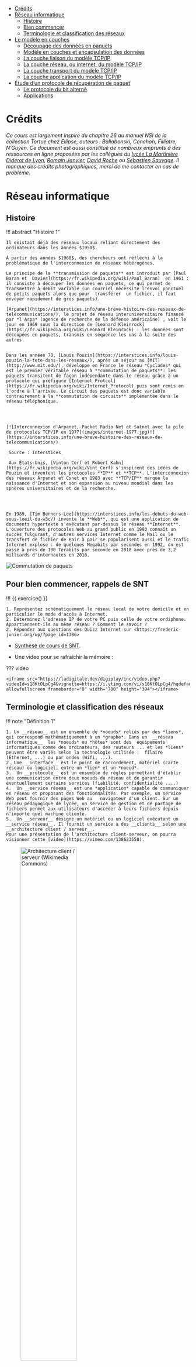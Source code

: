 -   [Crédits](#credits)
-   [Réseau informatique](#reseau-informatique)
    -   [Histoire](#histoire)
    -   [Bien commencer](#pour-bien-commencer-rappels-de-snt)
    -   [Terminologie et classification des
        réseaux](#terminologie-et-classification-des-reseaux)
-   [Le modèle en couches](#le-modele-en-couches)
    -   [Découpage des données en
        paquets](#decoupage-des-donnees-en-paquets)
    -   [Modèle en couches et encapsulation des
        données](#modele-en-couches-et-encapsulation-des-donnees)
    -   [La couche liaison du modèle
        TCP/IP](#la-couche-liaison-du-modele-tcpip)
    -   [La couche réseau, ou internet, du modèle
        TCP/IP](#la-couche-reseau-ou-internet-du-modele-tcpip)
    -   [La couche transport du modèle
        TCP/IP](#la-couche-transport-du-modele-tcpip)
    -   [La couche application du modèle
        TCP/IP](#la-couche-application-du-modele-tcpip)
-   [Étude d’un protocole de récupération de
    paquet](#etude-dun-protocole-de-recuperation-de-paquet)
    -   [Le protocole du bit alterné](#le-protocole-du-bit-alterne)
    -   [Applications](#applications)

<!-- Définition des hyperliens  -->

# Crédits

*Ce cours est largement inspiré du chapitre 26 au manuel NSI de la
collection Tortue chez Ellipse, auteurs : Ballabonski, Conchon,
Filliatre, N’Guyen. Ce document est aussi constitué de nombreux emprunts
à des ressources en ligne proposées par les collègues du [lycée La
Martinière Diderot de
Lyon](http://portail.lyc-la-martiniere-diderot.ac-lyon.fr/srv1/co/Div_6_Archi_OS_3.html),
[Romain
Janvier](http://archives.janviercommelemois.fr/nsi/fichiers_pdf/feuille-internet.pdf),
[David Roche](https://pixees.fr/informatiquelycee/n_site/nsi_prem.html)
ou [Sébastien Sauvage](https://sebsauvage.net/). Il manque des crédits
photographiques, merci de me contacter en cas de problème.*

<!-- Définition des hyperliens  -->

# Réseau informatique

## Histoire

!!! abstract "Histoire 1"

    Il existait déjà des réseaux locaux reliant directement des ordinateurs dans les années $1950$. 

    À partir des années $1960$, des chercheurs ont réfléchi à la problématique de l'interconnexion de réseaux hétérogènes. 

    Le principe de la **transmission de paquets** est introduit par [Paul Baran et  Davies](https://fr.wikipedia.org/wiki/Paul_Baran)  en 1961 : il consiste à découper les données en paquets, ce qui permet de transmettre à débit variable (un courriel nécessite l'envoi ponctuel de petits paquets alors que pour  transférer  un fichier, il faut envoyer rapidement de gros paquets). 

    [Arpanet](https://interstices.info/une-breve-histoire-des-reseaux-de-telecommunications/), le projet de réseau interuniversitaire financé par *l'Arpa* (agence de recherche de la défense américaine) , voit le jour en 1969 sous la direction de [Leonard Kleinrock](https://fr.wikipedia.org/wiki/Leonard_Kleinrock) : les données sont découpées en paquets, transmis en séquence les uns à la suite des autres. 


    Dans les années 70, [Louis Pouzin](https://interstices.info/louis-pouzin-la-tete-dans-les-reseaux/), après un séjour au [MIT](http://www.mit.edu/), développe en France le réseau *Cyclades* qui est le premier véritable réseau à **commutation de paquets**: les  paquets transitent de façon indépendante dans le réseau grâce à un protocole qui préfigure [Internet Protcol](https://fr.wikipedia.org/wiki/Internet_Protocol) puis sont remis en l'ordre à l'arrivée. Le circuit des paquets est donc variable contrairement à la **commutation de circuits** implémentée dans le réseau téléphonique.




    [![Interconnexion d'Arpanet, Packet Radio Net et Satnet avec la pile de protocoles TCP/IP en 1977](images/internet-1977.jpg)!](https://interstices.info/une-breve-histoire-des-reseaux-de-telecommunications/)

    _Source : Interstices_

     Aux États-Unis, [Vinton Cerf et Robert Kahn](https://fr.wikipedia.org/wiki/Vint_Cerf) s'inspirent des idées de Pouzin et inventent les protocoles **IP** et **TCP**. L'interconnexion des réseaux Arpanet et Csnet en 1983 avec **TCP/IP** marque la naissance d'Internet et son expansion au niveau mondial dans les sphères universitaires et de la recherche.




    En 1989, [Tim Berners-Lee](https://interstices.info/les-debuts-du-web-sous-loeil-du-w3c/) invente le **Web**, qui est une application de documents hypertexte s'exécutant par-dessus le réseau **Internet**. L'ouverture des protocoles Web au grand public en 1993 connaît un succès fulgurant, d'autres services Internet comme le Mail ou le transfert de fichier de Pair à pair se popularisent aussi et le trafic  Internet explose : de quelques Megabits par secondes en 1992, on est passé à près de 100 Terabits par seconde en 2018 avec près de 3,2 milliards d'internautes en 2016.

![Commutation de paquets](images/commutationpaquets.png)

## Pour bien commencer, rappels de SNT

!!! {{ exercice() }}

    1. Représentez schématiquement le réseau local de votre domicile et en particulier le mode d'accès à Internet.
    2. Déterminez l'adresse IP de votre PC puis celle de votre ordiphone. Appartiennent-ils au même réseau ? Comment le savoir ?
    2. Répondez aux questions des Quizz Internet sur <https://frederic-junier.org/wp/?page_id=1386>

* [Synthèse de cours de SNT](https://frederic-junier.org/SNT/Theme2_Internet/ressources/SNT-Internet-Cours2019V1.pdf).

* Une video pour se rafraîchir la mémoire :

??? video

    <iframe src="https://ladigitale.dev/digiplay/inc/video.php?videoId=s18KtOLpCg4&vignette=https://i.ytimg.com/vi/s18KtOLpCg4/hqdefault.jpg&debut=0&fin=394" allowfullscreen frameborder="0" width="700" height="394"></iframe>

## Terminologie et classification des réseaux

!!! note "Définition 1"

    1. Un __réseau__ est un ensemble de *noeuds* reliés par des *liens*, qui correspond mathématiquement à un *graphe*. Dans un  __réseau informatique__  les *noeuds* ou *hôtes* sont des  équipements informatiques comme des ordinateurs, des routeurs ... et les *liens* peuvent être variés selon la technologie utilisée :  filaire (Ethernet, ...) ou par ondes (Wifi, ...).
    2. Une __interface__ est le point de raccordement, matériel (carte réseau) ou logiciel, entre un *lien* et un *noeud*.
    3.  Un __protocole__ est un ensemble de règles permettant d'établir une communication entre deux noeuds du réseau et de garantir éventuellement certains services (fiabilité, confidentialité ....) 
    4.  Un __service réseau__ est une *application* capable de communiquer en réseau et proposant des fonctionnalités. Par exemple, un service Web peut fournir des pages Web au   navigateur d'un client. Sur un réseau pédagogique de lycée, un service de gestion et de partage de fichiers permet aux utilisateurs d'accéder à leurs fichiers depuis n'importe quel machine cliente.
    5.  Un __serveur__ désigne un matériel ou un logiciel exécutant un __service réseau__. Il fournit un service à des __clients__ selon une __architecture client / serveur__. 
    Pour une présentation de l'architecture client-serveur, on pourra visionner cette [video](https://vimeo.com/138623558).

<figure>
<img src="../images/500px-Modèle-client-serveur.svg.png" style="width:60.0%" alt="Architecture client / serveur (Wikimedia Commons)" /><figcaption aria-hidden="true">Architecture client / serveur (Wikimedia Commons)</figcaption>
</figure>

!!! note "Point de cours 1"

    * Les réseaux informatiques peuvent être de différentes tailles : 
        * Les *réseaux locaux* ou **Local Area Network (LAN)**  limités à une zone géographique restreinte (maison, entreprise, lycée ...)
        * Les *réseaux étendus* ou **Wide Area Network (WAN)**  couvrant de vastes zones géographiques (pays, continent ). Ce sont, par exemple, les réseaux des fournisseurs d'accès internet (Free, Orange, SFR...), de grandes sociétés...
        * **Internet est une interconnexion  mondiale de réseaux**
    * Les réseaux informatiques utilisent des liens de technologies diverses  :
        * Des **liaisons filaires** :
            * *câbles à paires torsadées*  utilisées avec le protocole de liaison Ethernet dans les **LAN** : sensibles aux interférences électromagnétiques même s'ils sont blindés, leur  portée maximale est  de 200 mètres avec un débit maximal de 1 Gb/s ;
            * *fibres optiques* utilisées pour les interconnexions de réseau (dont les câbles sous-marin pour les liaisons intercontinentales) avec un débit de plusieurs Gb/s et des contraintes de portée réduites (sauf pour l'hypertrading des places financières !)
        * Des **liaisons par ondes** : Wifi, Bluetooth, Satellite, 4G ...
    * L'interconnexion dans l'Internet de tous ces réseaux hétérogènes sur le plan matériel, a été rendu possible par le développement de **protocoles logiciels**.
    Pour une présentation globale d'Internet, on pourra visionner cette [video](https://youtu.be/dCknqcjcItU).

<figure>
<img src="../images/cable-sousmarin.png" style="width:70.0%" alt="Cartes des câbles sous-marins : https://www.submarinecablemap.com/" /><figcaption aria-hidden="true">Cartes des câbles sous-marins : <a href="https://www.submarinecablemap.com/" class="uri">https://www.submarinecablemap.com/</a></figcaption>
</figure>

!!! {{ exercice() }}

    _QCM type E3C_

    1. Un protocole est un ensemble de ...


        * **Réponse A :**  matériels connectés entre eux
        * **Réponse B  :**  serveurs et de clients connectés entre eux
        * **Réponse C  :**  règles qui régissent les échanges entre équipements informatiques
        * **Réponse D  :** règles qui régissent les échanges entre un système d'exploitation et les applications

        ??? help "Réponse"

            __Réponse C__




    2. Comment s'appelle l'ensemble des règles qui régissent les échanges sur
    Internet ?

        * **Réponse A :**  les couches
        * **Réponse B  :**  le wifi
        * **Réponse C  :**  les protocoles
        * **Réponse D  :** les commutateurs


        ??? help "Réponse"

            __Réponse C__

    3. L'architecture client-serveur :

        * **Réponse A :**  est un mode de communication entre programmes
        * **Réponse B  :**  est une architecture matérielle de coopération entre machines
        * **Réponse C  :**  est un mode de communication entre routeurs
        * **Réponse D  :** est un mode de communication entre commutateurs


        ??? help "Réponse"

            __Réponse A__

# Le modèle en couches

## Découpage des données en paquets

!!! note "Point de cours 2"

    Dans un réseau informatique, si on veut transmettre une image de plusieurs Méga octets, on n'envoie pas les données en un seul bloc mais on les découpe en paquets plus petits  qui sont transmis séparément. Ainsi, il n'est pas nécessaire de tout retransmettre en cas d'erreur. De plus cela réduit les risques d'encombrement ou de blocage des liens.

    Ce principe de **découpage des données en paquets** s'appelle le **multiplexage**.

<img src="../images/multiplex2.gif" style="width:60.0%" alt="Réseau sans multiplexage : canal bloqué" />  

*Réseau sans multiplexage : canal bloqué (source : https://www.isnbreizh.fr)*

<img src="../images/multiplex4.gif" style="width:60.0%" alt="Réseau avec multiplexage" />  

*Réseau avec multiplexage (source : https://www.isnbreizh.fr)*

## Modèle en couches et encapsulation des données

!!! note "Point de cours 3"

    L'interconnexion de réseaux hétérogènes et éloignés géographiquement nécessite de gérer des problématiques à plusieurs niveaux :

    1. la liaison physique entre deux *noeuds* / *hôtes*  du réseau ; 
    2. l'interconnexion entre deux réseaux locaux ;
    3. la transmission fiable des données ;
    4. la communication entre une application s'exécutant sur un client et un service réseau sur un serveur.



    Les recherches et les expériences menées dans les années 60/70 sur les réseaux informatiques ont conduit au développement de solutions basées sur une **architecture en pile de protocoles logiciels**. Les  problèmes ont été séparés en **couches**. Le [modèle OSI](https://fr.wikipedia.org/wiki/Mod%C3%A8le_OSI)   comporte sept couches, c'est un modèle théorique et normalisé qui permet d'encadrer  la création de nouveaux protocoles. En pratique, Internet s'appuie sur le [modèle TCP/IP](https://fr.wikipedia.org/wiki/Suite_des_protocoles_Internet) en quatre couches correspondant aux quatre niveaux de problèmes précités. De la couche la plus basse à la plus haute on distingue :

    1. la *couche liaison*
    2. la *couche réseau*
    3. la *couche transport*
    4. la *couche application*



    Lorsqu'un hôte A du réseau communique avec un hôte B, chaque couche de protocole sur l'émetteur communique avec la couche de même niveau chez le destinataire. 

    Chaque couche ajoute des *metadonnées* aux données du message, qui sont encapsulées les unes dans les autres. C'est le principe d'**encapsulation des données**.


    Lors de l'émission le message par l'hôte A, les couches s'exécutent de haut en bas  pour l'encapsulation :

    * un protocole de la  *couche application* encapsule le message avec un entête contenant ses *metadonnées*  et transmet   *application(message)*  à la couche inférieure
    * puis une protocole de la  *couche transport* ajoute son entête : *transport(application(message))* 
    * puis un protocole de la *couche réseau*  fait de même : *réseau(transport(application(message)))* 
    * et enfin un protocole de la *couche liaison* transmet le message sur le support avec un dernier entête : *liaison(réseau(transport(application(message))))* 

    À réception du message par l'hôte B, les couches d'exécutent en ordre inverse pour désencapsuler le message :

    * un protocole de la  *couche liaison* extrait et analyse l'entête *liaison* ajouté par son homologue et transmet *réseau(transport(application(message)))*  à la couche supérieure
    * un protocole de la  *couche réseau* extrait et analyse l'entête *réseau* ajouté par son homologue et transmet *transport(application(message))*  à la couche supérieure
    * de même un protocole de la couche *transport* extrait un entête et transmet *application(message)* à la couche supérieure *application*
    * un protocole de la couche *application* extrait le dernier entête et transmet le *message* à l'application destinataire.

    Dans ces deux phases, on voit qu'un protocole doit pouvoir communiquer avec un protocole de couche immédiatement inférieure ou supérieure par le biais d'une **interface**.  

    **L'encapsulation des données** permet d'isoler les fonctionnalités et de développer indépendamment les protocoles de différentes couches. 

![Encapsulation des données](images/osi_couches.gif)

![Modèles en couches : OSI et TCP/IP](images/pileTCPIP2.png)

!!! {{ exercice() }}

    _QCM type E3C_

    Quel est le principe de l'encapsulation des données dans un réseau informatique ?

    * **Réponse A :**  Cacher les données afin que l'on ne puisse pas les lire
    * **Réponse B  :**  Mettre les données les unes à la suite des autres
    * **Réponse C  :**  Inclure les données d'un protocole dans un autre protocole
    * **Réponse D  :** Chiffrer les données afin que l'on ne puisse pas les lire

    ??? help "Réponse"

        __Réponse C__

## La couche liaison du modèle TCP/IP

![Un réseau local Ethernet avec 3 hôtes et un switch](images/lan2.png)

!!! info "Activité 1"

    ??? warning "Téléchargement de l'archive"

        [Archive avec les fichiers Filius](ressources/materiel-filius.zip)

    1. Ouvrir avec le logiciel [Filius](https://www.lernsoftware-filius.de/Herunterladen) le fichier `lan2.fls`. Quels sont les équipements présents dans ce  réseau ?
    Sélectionner le mode *construction* ![mode construction](images/filius-construction.png){width="10%"}\ Faire un clic droit sur chacune des machines du réseau, sélectionner *Configurer* et noter leur adresse MAC. Il s'agit d'un identifiant pour chaque matériel constitué de 6 paquets de 8 bits codés en base 16, séparés par le symbole `:`.


    2. Compléter les fonctions Python ci-dessous pour satisfaire spécifications et tests unitaires. 
    
        ~~~python
        #variable globale
        chiffres_hexa = {str(k) : k for k in range(10) }
        k = 10
        for c in 'ABCDEF':
            #chiffres_hexa[c] = "à compléter"
            k = k + 1
        #postcondition
        assert chiffres_hexa == {'0': 0, '1': 1, '2': 2, '3': 3, '4': 4, '5': 5, '6': 6, 
        '7': 7, '8': 8, '9': 9, 'A': 10, 'B': 11, 'C': 12, 'D': 13, 'E': 14, 'F': 15}

        def hexa_vers_decimal(chaine_hexa):
            """
            Paramètre : chaine_hexa de type str
            Valeur renvoyée : decimal de type int, conversion en base dix de la représentation
            heaxdécimale d'un nombre
            """
            decimal = 0
            "à compléter"
            return decimal

        #test unitaire
        assert [hexa_vers_decimal(c) for c in ['FF', '00', '0A', 'A9']] == [255,0,10,169]

        def mac_adresse_vers_decimal(mac_adresse):
            """
            Paramètre : mac_adresse de type str, sous la forme '8D:A9:D5:67:E6:F3'
            Valeur renvoyée : tableau de six nombres de type int, conversion en base dix de chaque champ de l'adresse MAC
            """
            champs = mac_adresse.split(':')
            return "à compléter"

        #test unitaire
        assert mac_adresse_vers_decimal('8D:A9:D5:67:E6:F3') == [141, 169, 213, 103, 230, 243]
        assert mac_adresse_vers_decimal('FF:FF:FF:FF:FF:FF') == [255, 255, 255, 255, 255, 255]
        ~~~

        ??? help "Réponse"

            ~~~python
            #variable globale
            chiffres_hexa = {str(k) : k for k in range(10) }
            k = 10
            for c in 'ABCDEF':
                chiffres_hexa[c] = k
                k = k + 1
            #postcondition
            assert chiffres_hexa == {'0': 0, '1': 1, '2': 2, '3': 3, '4': 4, '5': 5, '6': 6, 
            '7': 7, '8': 8, '9': 9, 'A': 10, 'B': 11, 'C': 12, 'D': 13, 'E': 14, 'F': 15}

            def hexa_vers_decimal(chaine_hexa):
                """
                Paramètre : chaine_hexa de type str
                Valeur renvoyée : decimal de type int, conversion en base dix de la représentation
                heaxdécimale d'un nombre
                """
                decimal = 0
                for c in chaine_hexa:
                    decimal = decimal * 16 +  chiffres_hexa[c]
                return decimal

            #test unitaire
            assert [hexa_vers_decimal(c) for c in ['FF', '00', '0A', 'A9']] == [255,0,10,169]

            def mac_adresse_vers_decimal(mac_adresse):
                """
                Paramètre : mac_adresse de type str, sous la forme '8D:A9:D5:67:E6:F3'
                Valeur renvoyée : tableau de six nombres de type int, conversion en base dix de chaque champ de l'adresse MAC
                """
                champs = mac_adresse.split(':')
                return [hexa_vers_decimal(chaine_hexa) for chaine_hexa in champs]

            #test unitaire
            assert mac_adresse_vers_decimal('8D:A9:D5:67:E6:F3') == [141, 169, 213, 103, 230, 243]
            assert mac_adresse_vers_decimal('FF:FF:FF:FF:FF:FF') == [255, 255, 255, 255, 255, 255]
            ~~~

    3. Sélectionner le mode *simulation* ![mode simulation](images/filius-simulation.png){width="10%"}\  Faire un clic droit sur la machine d'adresse IP `192.168.1.1` pour afficher le bureau, ouvrir une fenêtre de ligne de commandes et saisir la commande `ping 192.168.1.2` qui envoie successivement quatre paquets de données pour tester la liaison avec la machine d'adresse IP `192.168.1.1`. Sélectionner l'affichage des échanges de données avec un clic droit sur la machine `192.168.1.1`. 
       
    4. Déplier le détail du premier paquet de données dans l'historique des échanges. Filius appelle *Réseau* la couche *liaison* du [modèle TCP/IP](https://fr.wikipedia.org/wiki/Suite_des_protocoles_Internet)  et *internet* la couche *réseau*. Quel protocole a généré l'entête de la couche *internet* ? Quel message est transmis  ? Déterminer l'émetteur  et le destinataire de ce paquet de données et comment ils sont repérés.

        ![arp1](images/arp1.png)\

    5. Déplier le détail du second paquet de données et répondre aux mêmes questions.

![arp2](images/arp2.png)  

!!! note "Point de cours 4"

    La  couche *liaison* du [modèle TCP/IP](https://fr.wikipedia.org/wiki/Suite_des_protocoles_Internet) rassemble les protocoles permettant d'établir une connexion physique directe, par la même technologie, de deux hôtes d'un même réseau local (**LAN**).

    Les protocoles les plus courants de cette couche sont  [Ethernet](https://fr.wikipedia.org/wiki/Ethernet)  pour une liaison filaire et [Wifi](https://fr.wikipedia.org/wiki/Wi-Fi) pour une liaison par ondes.

    Dans les deux cas, chaque hôte est identifié  par une [adresse MAC](https://fr.wikipedia.org/wiki/Adresse_MAC), parfois nommée **adresse physique**. C'est un identifiant physique stocké dans une carte réseau ou une interface réseau similaire. À moins qu'elle n'ait été modifiée par l'utilisateur, elle est unique au monde.

    Elle est constitué de  $48$ bits réparties en $6$ octets représentés en notation hexadécimale et séparés par le caractère `:` comme par exemple `fc:f8:ae:31:cb:67`.

     
    Les hôtes d'un même réseau [Ethernet](https://fr.wikipedia.org/wiki/Ethernet) (clients ou serveurs), sont reliés par une sorte de multiprise appelée  **commutateur** ou **switch**, capable d'identifier l'[adresse MAC](https://fr.wikipedia.org/wiki/Adresse_MAC) de l'hôte relié à l'une de ses prises.

    Le protocole [ARP](https://fr.wikipedia.org/wiki/Address_Resolution_Protocol) permet à un hôte émetteur de découvrir l'[adresse MAC](https://fr.wikipedia.org/wiki/Adresse_MAC) de son destinataire, à travers la diffusion d'une demande en [brodacast](https://fr.wikipedia.org/wiki/Broadcast_(informatique)), dénotée par l'adresse `FF:FF:FF:FF:FF:FF`  à l'ensemble des hôtes du réseau local. 


[![ Découverte ARP dans un réseau local](images/animation-reseau-simple.svg)](images/animation-reseau-simple.svg)

_Pour accéder à cette animation créée par Maxence Klein, cliquez sur l'image_


!!! {{ exercice() }}

    _QCM type E3C_

    Parmi les adresses suivantes, laquelle est une adresse Ethernet non valide ?

    * **Réponse A :**  8D:A9:D5:67:E6:F3
    * **Réponse B  :**  8d:a9:d5:67:e6:f3
    * **Réponse C  :**  8H:A9:D5:67:E6:F3
    * **Réponse D  :** FF:A9:D5:67:E6:F3

    ??? help "Réponse"

        __Réponse C__  le chiffre maximal en hexadécimal est F,  H ne représente pas un chiffre en hexadécimal


## La couche réseau, ou internet, du modèle TCP/IP

![Une interconnexion de réseau avec un routeur](images/wlan1.png)

!!! info "Activité 2"

    ??? warning "Téléchargement de l'archive"

        [Archive avec les fichiers Filius](ressources/materiel-filius.zip)
 

    1. Ouvrir avec le logiciel [Filius](https://www.lernsoftware-filius.de/Herunterladen) le fichier `wlan1.fls`. Quels sont les équipements présents dans ce  réseau ?
    Sélectionner le mode *construction* ![mode construction](images/filius-construction.png){width="10%"}\ Faire un clic droit sur chacune des machines du réseau, sélectionner *Configurer* et noter leurs adresse IP. Il s'agit d'un identifiant  de 32 bits constitué de quatre octets notés en base dix (valeurs entre 0 et 255) séparés par le symbole `.` 

    2. Sélectionner le mode *simulation* ![mode simulation](images/filius-simulation.png){width="10%"}\  Faire un clic droit sur la machine d'adresse IP `192.168.1.1` pour afficher le bureau, ouvrir une fenêtre de ligne de commandes et saisir la commande `ping 192.168.0.1` qui envoie successivement quatre paquets de données pour tester la liaison avec la machine d'adresse IP `192.168.0.1`. Sélectionner l'affichage des échanges de données avec un clic droit sur la machine `192.168.0.1`. 
       

    3. Pour les quatre premiers paquets de données échangées, noter les adresses MAC et IP de l'émetteur et du destinataire et déterminer la fonction de chaque message.


    4. Recommencer l'opération mais en testant la liaison entre les hôtes `192.168.1.1` et `192.168.1.2`. Quelles différences peut-on noter ? 

    5. Dans une interconnexion de réseau, chaque interface est identifiée de façon unique par son adresse IP. Les adresses IP de la forme `192.168.1.X` correspondent à des interfaces qui sont dans le même réseau local, les adresses IP de la forme `192.168.0.X` dénotent un autre réseau local. Ces deux réseaux sont interconnectés par un **routeur**.  

        * Quelle est la particularité du **routeur** ? 

        * Si on compare une interconnexion de réseau comme Internet au réseau postal, quelle analogie peut-on faire pour une adresse IP ?

    6. Passer en mode construction et afficher les configurations des hôtes d'adresses IP `192.168.1.1` et `192.168.0.1`. Convertir en binaire les quatre entiers composant le masque et faire un ET logique bit à bit entre le masque et l'adresse IP de l'hôte. Quelle adresse IP obtient-on ?

    7. Échanger les machines d'adresses MAC  `49:7F:CC:F9:D6:A5`  et `42:92:2E:CF:47:85`.  En mode construction, permuter leurs configurations réseau : adresse IP et adresse de la passerelle. Tester la liaison avec la commande `ping`.

        * D'après vous ,pourquoi désigne-t-on l'adresse MAC comme adresse physique et l'adresse IP comme adresse logique ?

    ![Configuration de 192.168.1.1](images/config_passerelle.png)\
    &
    ![Configuration de 192.168.0.1](images/config_passerelle2.png)\

![Ping de 192.168.1.1 vers 192.168.0.1](images/ping_wlan.png)

![Pong de 192.168.1.1 vers 192.168.0.1](images/pong_wlan.png)  

*Pong de 192.168.1.1 vers 192.168.0.1*

!!! note "Point de cours 5"

    ??? video

        <iframe src="https://ladigitale.dev/digiplay/inc/video.php?videoId=9P2d4q4bQXI&vignette=https://i.ytimg.com/vi/9P2d4q4bQXI/hqdefault.jpg&debut=0&fin=556&largeur=200&hauteur=113" allowfullscreen frameborder="0" width="700" height="394"></iframe>

    * Dans les années 1970, [Vinton Cerf et Robert Kahn](https://fr.wikipedia.org/wiki/Vint_Cerf) en s'inspirant des travaux de [Louis Pouzin](https://interstices.info/louis-pouzin-la-tete-dans-les-reseaux/), ont développé le protocole [Internet Protocol (IP)](https://fr.wikipedia.org/wiki/Internet_Protocol) qui permet d'interconnecter des réseaux locaux. C'est un protocole de la couche *réseau* ou  *internet* dans le [modèle en couches TCP/IP](https://fr.wikipedia.org/wiki/Suite_des_protocoles_Internet).

    * La première fonctionnalité du protocole [IP](https://fr.wikipedia.org/wiki/Internet_Protocol) est *l'adressage*. 
        * Chaque interface d'une machine  hôte de l'interconnexion de réseaux reçoit un identifiant unique appelé  **adresse IP**. Dans la version 4 du protocole, elle est représentée sur 32 bits par 4 octets notés en décimal séparés par des points. Selon le principe d'**encapsulation des données**, les adresses  [IP](https://fr.wikipedia.org/wiki/Internet_Protocol)  de l'émetteur et du destinataire du message sont ajoutés dans *l'entête* [IP](https://fr.wikipedia.org/wiki/Internet_Protocol).

        [![adresse IP](images/750px-Addresse_Ipv4_svg.png){width="60%"}](https://commons.wikimedia.org/wiki/File:Addresse_Ipv4.svg)

        * L'adresse [IP](https://fr.wikipedia.org/wiki/Internet_Protocol)  est une **adresse logique**, elle n'est pas attachée définitivement à une machine, elle peut changer si la machine est déplacée dans un autre réseau. De plus une adresse [IP](https://fr.wikipedia.org/wiki/Internet_Protocol) dénote une interface réseau et une machine, comme un **routeur**, peut en posséder plusieurs.
        * Il existe des adresses [IP](https://fr.wikipedia.org/wiki/Internet_Protocol) spéciales comme `127.0.0.1` qui correspond à la machine elle-même.

    * La seconde fonctionnalité du protocole [IP](https://fr.wikipedia.org/wiki/Internet_Protocol) est *le routage* des paquets de données à travers différents réseaux locaux. 
        * Un **routeur** est un équipement situé à la frontière d'au moins deux réseaux, possédant une interface  dans  chaque réseau (et donc au moins deux adresses IP) et qui joue le rôle de **passerelle** entre les deux.
        *  En pratique un émetteur envoie un paquet de données directement à son destinataire (en passant par un **switch**) s'il est sur le même réseau local et sinon il le transmet à sa **passerelle**. Celle-ci peut le transmettre directement si elle est connectée au réseau du destinataire sinon elle l'envoie à une autre **passerelle**. 
        *  De proche en proche et grâce à des *algorithmes de routage*, le message parvient jusqu'au destinataire. Chaque **passerelle** possède des *tables de routage* pour déterminer le prochain saut dans la transmission d'un message reçu.
        *  Tous les  paquets de données  transmis d'un hôte émetteur vers un destinataire ne suivent pas forcément le même chemin. Si la topologie physique de l'interconnexion de réseaux évolue (routeurs ajoutés, enlevés, en panne) ou si le trafic est trop important sur certains liens, les routeurs intermédiaires vont dynamiquement mettre à jour leurs *tables de routages* et peuvent changer le routage de paquets avec le même couple (émetteur, destinataires). C'est le principe de la **commutation de paquets**. 
        *  Une *configuration réseau* permet à un hôte émetteur de déterminer si le destinataire d'un message fait partie du même réseau local. Cette configuration est constituée :
            *  de l'adresse  [IP](https://fr.wikipedia.org/wiki/Internet_Protocol) de l'interface
            *  de l'adresse [IP](https://fr.wikipedia.org/wiki/Internet_Protocol) de sa **passerelle**
            *  d'un **masque de sous-réseau** au format d'une adresse [IP](https://fr.wikipedia.org/wiki/Internet_Protocol) qui permet de séparer les parties *réseau* et *hôte* dans une adresse [IP](https://fr.wikipedia.org/wiki/Internet_Protocol). Tous les hôtes d'un même réseau local partagent le même *préfixe réseau*. 
        * Une *configuration réseau* peut être attribuée automatiquement par le service réseau [DHCP](https://fr.wikipedia.org/wiki/Dynamic_Host_Configuration_Protocol) ou de façon statique dans un fichier de configuration. 
         

!!! success "Méthode 1"

    Voici quelques exemples pour extraire le *préfixe réseau* à partir d'une adresse  [IP](https://fr.wikipedia.org/wiki/Internet_Protocol) et d'un **masque de sous-réseau**. Il faut effectuer un **ET logique** entre les représentations binaires de l'adresse [IP](https://fr.wikipedia.org/wiki/Internet_Protocol) et du **masque de sous-réseau**.

    _Cette méthode est hors-programme pour le bac !_

    ![IP SUBNET](images/ip-subnet.png){width="50%"}\

    1. Si le nombre de bits du **masque de sous-réseau** est un multiple de 8  : `255.0.0.0`, `255.255.0.0`, ou `255.255.255.0` il suffit de masquer la partie de l'adresse [IP](https://fr.wikipedia.org/wiki/Internet_Protocol)  correspondant aux `0` du masque. Le passage en binaire n'est pas nécessaire.

      | Adresse        | Binaire                             | Décimal       |
      |----------------|-------------------------------------|---------------|
      | adresse IP     | 00010111.10101000.00010111.00000010 | 192.168.23.2  |
      | masque         | 11111111.11111111.11111111.00000000 | 255.255.112.0 |
      | adresse réseau | 11000000.10101000.00010111.00000000 | 192.168.23.0  |

    2. Sinon, le passage en binaire est nécessaire.

      | Adresse        | Binaire                             | Décimal       |
      |----------------|-------------------------------------|---------------|
      | adresse IP     | 00010111.10101000.00010111.00000010 | 192.168.23.2  |
      | masque         | 11111111.11111111.11110000.00000000 | 255.255.112.0 |
      | adresse réseau | 11000000.10101000.00010000.00000000 | 192.168.16.0  |


    Un **masque de sous-réseau** peut être caractérisé par sa longueur en bits. La notation [CIDR](https://fr.wikipedia.org/wiki/Sous-r%C3%A9seau) est une façon compacte d'ajouter cette information à la suite d'une adresse [IP](https://fr.wikipedia.org/wiki/Internet_Protocol) en les séparant par le symbole `/`.

    L'adresse du premier exemple sera ainsi notée `192.168.23.2/24` et celle du second `192.168.23.2/20`.

    Pour s'entraîner on pourra utilise ce [calculateur en ligne](https://cric.grenoble.cnrs.fr/Administrateurs/Outils/CalculMasque/).

!!! {{ exercice() }}

    Donner les adresses réseau correspondant à ces adresses  [IP](https://fr.wikipedia.org/wiki/Internet_Protocol)  en notation [CIDR](https://fr.wikipedia.org/wiki/Sous-r%C3%A9seau) :  148.33.1.112/8 ,  82.30.12.18/24 et  91.198.174.3/19

    ??? help "Réponse"

        * Pour l'adresse 148.33.1.112/8, le masque est 255.0.0.0 et l'adresse réseau s'obtient par un ET logique entre l'adresse hôte  et l'adresse  réseau (en binaire) ce qui nous donne 148.0.0.0
        * Pour l'adresse 82.30.12.18/24, le masque est 255.255.255.0 et l'adresse réseau s'obtient par un ET logique entre l'adresse hôte et l'adresse  réseau (en binaire)  ce qui nous donne 82.30.12.0 (en décimal)
        * Pour l'adresse 91.198.174.3/19, le masque est 11111111.11111111.11100000.00000000 en binaire soit 91.198.224.0 en décimal et l'adresse réseau s'obtient par un ET logique entre l'adresse hôte et l'adresse  réseau (en binaire) ce qui nous donne 91.198.160.0 (en décimal)

!!! success "Méthode 2"

    Quelques commandes réseau sont à connaître. 
    
    Testez les commandes dans [l'émulateur Linux en ligne de Fabrice Bellard](https://bellard.org/jslinux/vm.html?url=alpine-x86.cfg&mem=192).

    ??? console

         Ouvrir [L'émulateur Linux en ligne de Fabrice Bellard](https://bellard.org/jslinux/vm.html?url=alpine-x86.cfg&mem=192) dans un nouvel onglet.


    1. La commande `ping` permet de tester la liaison avec un  hôte si on connaît son adresse  [IP](https://fr.wikipedia.org/wiki/Internet_Protocol) ou son nom de domaine. On l'interrompt avec le signal envoyé par  `CTRL + C`.

        ~~~bash
        junier@fredportable:~$ ping 146.88.234.43
        PING 146.88.234.43 (146.88.234.43) 56(84) bytes of data.
        64 bytes from 146.88.234.43: icmp_seq=1 ttl=51 time=9.80 ms
        64 bytes from 146.88.234.43: icmp_seq=2 ttl=51 time=8.87 ms
        64 bytes from 146.88.234.43: icmp_seq=3 ttl=51 time=8.84 ms
        64 bytes from 146.88.234.43: icmp_seq=4 ttl=51 time=8.85 ms
        ^C
        --- 146.88.234.43 ping statistics ---
        4 packets transmitted, 4 received, 0% packet loss, time 10017ms
        rtt min/avg/max/mdev = 8.839/9.237/9.798/0.368 ms
        ~~~


    2. Les commandes `ifconfig` ou `ip address` sous Linux ou `ipconfig` sous Windows permettent d'afficher les adresses  physique (MAC) ou logiques (IP) d'une interface réseau. Par exemple l'adresse MAC de l'interface Wifi ci-dessous est `fc:f8:ae:31:cb:67` et son adresse IPV4, au moment de l'exécution, était `192.168.1.98`. On remarque un autre format  IPV6 codé sur 128 bits en hexadécimal, mis en place progressivement pour faire face à la pénurie d'adresses IPV4 sur 32 bits (soit $2^{32}=4294967296$ adresses).


        ~~~bash
        anonymous@laptop:~$ ifconfig
        wlp2s0: flags=4163<UP,BROADCAST,RUNNING,MULTICAST>  mtu 1500
                inet 192.168.1.98  netmask 255.255.255.0  broadcast 192.168.1.255
                inet6 fe80::2d0d:7c56:cc75:cadb  prefixlen 64  scopeid 0x20<link>
                ether fc:f8:ae:31:cb:67  txqueuelen 1000  (Ethernet)
                RX packets 50800  bytes 45120378 (45.1 MB)
                RX errors 0  dropped 0  overruns 0  frame 0
                TX packets 37659  bytes 5251257 (5.2 MB)
        ~~~

    3. La commande `route -n` sous Linux permet d'afficher la passerelle et le masque de sous-réseau d'une interface. Ci-dessous l'adresse de l'hôte est `192.168.1.0`, celle de la passerelle `192.168.1.254` et le masque est `255.255.255.0`.

        ~~~bash
        anonymous@laptop:~$ route -n
        Table de routage IP du noyau
        Destination     Passerelle      Genmask         Indic Metric Ref    Use Iface
        0.0.0.0         192.168.1.254   0.0.0.0         UG    600    0        0 wlp2s0
        192.168.1.0     0.0.0.0         255.255.255.0   U     600    0        0 wlp2s0
        ~~~

    4. La commande `traceroute` utilise le champ [TTL](https://fr.wikipedia.org/wiki/Time_to_Live) de l'*entête* IP pour tracer les routeurs sur le chemin entre un hôte émetteur et un destinataire dont on connaît l'adresse  [IP](https://fr.wikipedia.org/wiki/Internet_Protocol) ou le nom de domaine. Le nombre de sauts maximum est de 30.

        ~~~bash
        anonymous@laptop:~$ traceroute qwant.com
        traceroute to qwant.com (194.187.168.99), 30 hops max, 60 byte packets
        1  _gateway (192.168.1.254)  5.397 ms  5.415 ms  6.008 ms
        2  176-145-144-2.abo.bbox.fr (176.145.144.2)  29.450 ms  29.952 ms  31.584 ms
        3  212.194.170.233 (212.194.170.233)  38.825 ms  42.428 ms  43.469 ms
        4  be5.cbr01-ntr.net.bbox.fr (212.194.171.137)  44.712 ms  45.358 ms  46.831 ms
        5  * * *
        6  qwant.par.franceix.net (37.49.236.134)  48.854 ms  25.381 ms  25.308 ms
        ~~~

!!! {{ exercice() }}

    _QCM type E3C_

    1. Laquelle de ces écritures ne désigne pas une adresse IP ?

        * **Réponse A :**  127.0.0.1
        * **Réponse B  :**  207.142.131.245
        * **Réponse C  :**  192.168.229.48
        * **Réponse D  :** 296.141.2.4

        ??? help "Réponse"

            __Réponse D__ Chaque champ d'une adresse IP est codée sur 8 bits donc sa valeur maximale en décimal est de 255

    2. Sur la configuration IP d'une machine nommée MACH01 on peut lire :

        adresse Ipv4 : 172.16.100.201 Masque de sous-réseau : 255.255.0.0  Passerelle : 172.16.0.254

        Sur la configuration IP d'une machine nommée MACH02 on peut lire :

        adresse Ipv4 : 172.16.100.202 Masque de sous-réseau : 255.255.0.0  Passerelle : 172.16.0.254

        Depuis la machine MACH02, à l'aide de quelle commande peut-on tester le
        dialogue entre ces deux machines ?

        * **Réponse A :**  ping 172.16.100.201
        * **Réponse B  :**  ping 172.16.100.202
        * **Réponse C  :**  ping 172.16.100.254
        * **Réponse D  :**  ping 255.255.0.0

        ??? help "Réponse"

            __Réponse A__ 

    3. Dans un terminal sous Linux, à quoi sert la commande traceroute ?

        * **Réponse A :**  à afficher un itinéraire routier entre deux villes
        * **Réponse B  :**  c'est un synonyme pour la commande ping
        * **Réponse C  :**  à afficher le chemin suivi par des paquets à travers un protocole IP
        * **Réponse D  :**  à suivre pas à pas l'exécution d'un programme


        ??? help "Réponse"

            __Réponse C__ 

    4. Quelle est l'utilité de la commande ping dans un réseau informatique ?

        * **Réponse A :**  établir un réseau privé virtuel
        * **Réponse B  :**  tester si la connexion peut être établie avec une machine distante
        * **Réponse C  :**  obtenir la route suivie par un paquet dans le réseau
        * **Réponse D  :**  mesurer les performances d'une machine distante

        ??? help "Réponse"

            __Réponse B__ 

    5. Quel matériel permet d'interconnecter des **réseaux** entre eux :

        * **Réponse A :**  un routeur
        * **Réponse B  :**  un commutateur (ou *switch*)
        * **Réponse C  :**  un interconnecteur
        * **Réponse D  :**  un serveur

        ??? help "Réponse"

            __Réponse A__ 

    6. Quel protocole permet d'attribuer dynamiquement une adresse IP ?


        * **Réponse A :**  UDP
        * **Réponse B  :**  HTTP
        * **Réponse C  :**  DHCP
        * **Réponse D  :**  DNS

        ??? help "Réponse"

            __Réponse C__ 

     

## La couche transport du modèle TCP/IP

![Réseau avec serveur Web](images/wlan3.png)

!!! info "Activité 3"

    ??? warning "Téléchargement de l'archive"

        [Archive avec les fichiers Filius](ressources/materiel-filius.zip)

    1. Ouvrir avec le logiciel [Filius](https://www.lernsoftware-filius.de/Herunterladen) le fichier `wlan3.fls`. Il s'agit du même réseau que dans `wlan3.fls` avec un ordinateur d'adresse IP `192.168.0.2`et un switch en plus dans le réseau d'adresse `192.168.0.0`.
    2. Sélectionner le mode *simulation* ![mode simulation](images/filius-simulation.png){width="10%"}\  Faire un clic droit sur la machine d'adresse IP `192.168.0.2`, afficher le bureau, installer un serveur Web et le démarrer.  Faire un clic droit sur la machine d'adresse IP `192.168.1.1`, , afficher le bureau, installer un navigateur  Web et saisir dans la barre d'adresse `http://192.168.0.2` pour envoyer une requête HTTP demandant la page d'accueil du serveur Web sur `192.168.0.2`. Afficher les données échangées, on devrait obtenir l'historique ci-dessous.
    3. La requête HTTP est-elle le premier paquet de données échangé ?

![Requête HTTP avec une adresse IP](images/filius-tcp1.png)

!!! note "Point de cours 6"

    * Le protocole [IP](https://fr.wikipedia.org/wiki/Internet_Protocol)  de la couche *réseau* permet la transmission d'un paquet de données entre deux machines hôtes. Il s'exécute sur tous les routeurs traversés lors du chemin. Néanmoins, plusieurs services réseaux peuvent s'exécuter sur l'émetteur et le destinataire. Pour faire communiquer deux programmes, il faut donc un paramètre d'adresse supplémentaire, appelé **port**.  

    * Les protocoles [TCP](https://fr.wikipedia.org/wiki/Transmission_Control_Protocol)  et [UDP](https://fr.wikipedia.org/wiki/User_Datagram_Protocol) de la couche *transport* encapsulent un paquet  IP à émettre avec un  *entête* contenant les numéros de **port** des appplications chez l'émetteur et le destinataire. 
    Ces protocoles s'exécutent de *bout en bout* sur l'émetteur et le destinataire mais pas sur les routeurs intermédiaires.


    * Par principe de **multiplexage**, les données sont découpées en paquets qui sont transmis séparément sur le réseau et qui peuvent suivre des chemins différents et donc se perdre ou arriver dans le désordre d'après le principe de **commutation de paquets**. Cette souplesse du [modèle TCP/IP](https://fr.wikipedia.org/wiki/Suite_des_protocoles_Internet) est la clef du succès d'Internet mais elle nécessite des mécanismes pour garantir la *fiabilité* des transmissions : ordonner les paquets, demander la réémission de paquets perdus ... 

    * Le protocole [UDP](https://fr.wikipedia.org/wiki/User_Datagram_Protocol) fonctionne en mode non connecté et  n'offre pas ces services car il est utilisé dans des applications avec des questions/réponses simples ([DNS](https://fr.wikipedia.org/wiki/Domain_Name_System) ) ou pour lesquelles les erreurs de transmission ne sont pas critiques et qui ont besoin de rapidité  (streaming video, jeu en ligne ...). 
      
    * Le protocole [TCP](https://fr.wikipedia.org/wiki/Transmission_Control_Protocol) établit une connexion entre l'émetteur et le destinataire  et résout les problèmes de qualité de service grâce à un système d'*accusés de réception*. 
      

    ![UDP1](images/UDP1.png)\
    &
    ![UDP2](images/UDP2.png)\

    _Source : Sébastien Sauvage_ 

!!! success "Méthode 3"

    Expliquons le fonctionnement du protocole [TCP](https://fr.wikipedia.org/wiki/Transmission_Control_Protocol) à partir de l'historique d'échanges de la figure 12.

    _La connaissance de TCP est hors-programme mais nous étudierons en dernière partie un protocole simplifié de récupération de paquets qui est au programme !_

    1. Pour établir une *connexion TCP* entre un émetteur et un destinataire, les deux hôtes procèdent à un partage de numéros de séquences des paquets de données qu'ils vont transmettre lors d'une phase de trois échanges nommée [three handshake](https://fr.wikipedia.org/wiki/Three-way_handshake) (voir figure 13).  Elle correspond aux échanges 3, 4 et 5 de la figure 12 :
       *  Le client d'IP `192.168.1.1` envoie un paquet avec le drapeau `SYN` et un numéro de séquence SEQ 3707411535 qu'il a choisi.
       *  Le serveur `192.168.0.2` lui répond avec un paquet de drapeau`SYN`   qui contient un numéro de séquence SEQ 2190171253 qu'il a choisi et un numéro d'acquittement `ACK` avec le numéro de la prochaine séquence d'octets attendu de `192.168.1.1`, soit $3707411535 + 1 = 3707411536$.
       *  Le client  `192.168.1.1` confirme avec un paquet sans drapeau qui contient le numéro de séquence `SEQ` correspondant au dernier  numéro d'acquittement  `ACK` reçu (soit 3707411536) et un  `ACK` indiquant au serveur le numéro de séquence du prochain paquet attendu, soit $2190171253 + 1 = 2190171254$.
      
    2. Une fois la connexion ouverte, chaque message reçu  est suivi par l'envoi d'un *accusé de réception* (échanges de numéros impairs dans la figure 12) avec un numéro de séquence `SEQ` correspondant au dernier numéro d'acquittement  `ACK` reçu et un accusé de réception indiquant à l'interlocuteur le numéro de séquence attendu lors de son prochain envoi : il se calcule en ajoutant à l'`ACK` précédent la taille du paquet qui vient d'être reçu.  Ainsi chaque interlocuteur peut vérifier si son dernier paquet a été bien reçu (et le renvoyer éventuellement au bout d'un certain temps) et ordonner les paquets s'ils sont arrivés dans le désordre.

    3. Toute connexion [TCP](https://fr.wikipedia.org/wiki/Transmission_Control_Protocol) se termine par un `handshaking`  en quatre  temps avec un échange de paquets marqués par le drapeau `FIN` (voir figure 14)

<figure>
<img src="../images/TCP1.png" style="width:80.0%" alt="Ouverture d’une connexion TCP" /><figcaption aria-hidden="true">Ouverture d’une connexion TCP</figcaption>
</figure>




<figure>
<img src="../images/filius-tcp2.png" style="width:100.0%" alt="Fin d’une connexion TCP" /><figcaption aria-hidden="true">Fin d’une connexion TCP</figcaption>
</figure>



!!! {{ exercice() }}

    _QCM type E3C_ 

    Dans le protocole de communication IP :

    * **Réponse A :**  Les données sont envoyées en une seule partie.
    * **Réponse B  :**  Les données sont envoyées en plusieurs parties qui suivent le même itinéraire au sein du réseau.
    * **Réponse C  :**  Les données sont envoyées en plusieurs parties qui suivent des
    itinéraires différents au sein du réseau et arrivent à destination en
    respectant l'ordre de leur envoi.
    * **Réponse D  :**  Les données sont envoyées en plusieurs parties qui suivent des
    itinéraires différents au sein du réseau et arrivent à destination dans
    un ordre quelconque.

    ??? help "Réponse"

        __Réponse D__

## La couche application du modèle TCP/IP

<figure>
<img src="../images/filius-dns.png" style="width:100.0%" alt="Réseaux avec serveur DNS" /><figcaption aria-hidden="true">Réseaux avec serveur DNS</figcaption>
</figure>

!!! info "Activité 4"

    ??? warning "Téléchargement de l'archive"

        [Archive avec les fichiers Filius](ressources/materiel-filius.zip)

    1. Ouvrir avec le logiciel [Filius](https://www.lernsoftware-filius.de/Herunterladen) le fichier `wlan4.fls`.  Par rapport aux réseaux de `wlan3.fls`, on a rajouté une interface `192.168.2.10` sur le routeur qui est connectée à un réseau local constitué d'une seule machine hôte d'adresse `192.168.2.1`. 

    En pratique, on n'interroge pas un serveur Web avec son adresse [IP](https://fr.wikipedia.org/wiki/Internet_Protocol) mais avec un *nom de domaine*. Pour associer l'adresse [IP](https://fr.wikipedia.org/wiki/Internet_Protocol) `192.168.0.1`  du serveur Web au nom de domaine `www.monsite.org`}, on va rajouter un serveur [DNS](https://fr.wikipedia.org/wiki/Domain_Name_System) sur la machine `192.168.2.1`.


    2. En mode construction, paramétrer le serveur [DNS](https://fr.wikipedia.org/wiki/Domain_Name_System) sur la machine `192.168.1.1` avec l'adresse `192.168.2.1`.

    3. En mode simulation, faire un clic droit sur la machine `192.168.2.1`, installer l'application serveur DNS, ajouter la règle de résolution du nom de domaine `www.monsite.org` par l'adresse [IP](https://fr.wikipedia.org/wiki/Internet_Protocol) du serveur Web et démarrer le serveur [DNS](https://fr.wikipedia.org/wiki/Domain_Name_System).
       
    4. Toujours en mode simulation, depuis la machine `192.168.1.1`, afficher le bureau, ouvrir le navigateur Web et saisir dans la barre d'adresse l'[URL](https://fr.wikipedia.org/wiki/Uniform_Resource_Locator)  <http://www.monsite.org>. Afficher les échanges de données, on doit obtenir un historique similaire à celui de la figure 16. Comparer avec l'historique de la figure 12 où le serveur Web avait été atteint à partir de son adresse IP. Quels paquets de données supplémentaires ont été echangés ? Entre quelles machines ? Quel est leur rôle ?

![Requête HTTP avec une URL](images/filius-dns4.png)

!!! note "Point de cours 7"

    * La *couche application* fournit des services permettant aux applications du client d'utiliser le réseau . 
    * Ces programmes et les protocoles qu'ils utilisent incluent [HTTP](https://fr.wikipedia.org/wiki/Hypertext_Transfer_Protocol) (Web), [FTP](https://fr.wikipedia.org/wiki/File_Transfer_Protocol) (transfert de fichiers), [SMTP](https://fr.wikipedia.org/wiki/Simple_Mail_Transfer_Protocol)(messagerie), [SSH](https://fr.wikipedia.org/wiki/Secure_Shell)(connexion à distance sécurisée) ou [DNS](https://fr.wikipedia.org/wiki/Domain_Name_System) (recherche de correspondance entre noms et adresses IP) ... 
    * Ils sont souvent associés à des **ports** [TCP](https://fr.wikipedia.org/wiki/Transmission_Control_Protocol) particuliers : 80 pour [HTTP](https://fr.wikipedia.org/wiki/Hypertext_Transfer_Protocol), 22 pour [SSH](https://fr.wikipedia.org/wiki/Secure_Shell) ...

!!! success "Méthode 4"

    _Pour le bac il faut juste savoir que DNS est le service de résolution de noms de domaines des URL en adresses IP._

    * Le [DNS](https://fr.wikipedia.org/wiki/Domain_Name_System) , pour _Domain Name System_, fait le lien entre les adresses [IP](https://fr.wikipedia.org/wiki/Internet_Protocol)  et les noms de machine.
    Les noms de domaine figurent en particulier dans les [URL](https://fr.wikipedia.org/wiki/Uniform_Resource_Locator) qui permettent de localiser les ressources dans l'hypertexte du Web. Par exemple dans l'[URL](https://fr.wikipedia.org/wiki/Uniform_Resource_Locator) <https://fst-mathematiques.univ-lyon1.fr/formation/>, le nom de domaine est `fst-mathematiques.univ-lyon1.fr`. Les noms de domaines sont hiérarchisés dans une structure arborescente. Dans un nom de domaine, les domaines imbriqués sont séparés par un point : dans `fst-mathematiques.univ-lyon1.fr`, on a fst-mathematiques sous-domaine de univ-lyon1 sous-domaine de domaine de `fr` qui est un domaine de premier niveau ou Top Level Domain.

    * Le préfixe `www` qui apparaît souvent dans les URL du Web,  désigne un sous-domaine particulier correspondant au  répertoire public par défaut sur le serveur Web. Il n'est pas nécessaire dans l'[URL](https://fr.wikipedia.org/wiki/Uniform_Resource_Locator).
      
    * Les correspondances entre noms de domaine et adresses IP sont déterminées en interrogeant des serveurs [DNS](https://fr.wikipedia.org/wiki/Domain_Name_System)(avec le protocole [DNS](https://fr.wikipedia.org/wiki/Domain_Name_System)...) . Chaque hôte sur internet est paramétré avec un serveur DNS par défaut. Un seul serveur DNS ne pouvant pas connaître toutes les adresses IP, DNS est un système distribué : chaque hôte possède un serveur DNS par défaut qui connaît l'adresse de serveurs racines qui eux-mêmes connaissent les adresses de serveurs DNS administrant les domaines de premier niveau. Pour résoudre un domaine, le serveur DNS de l'hôte procède par interrogations successives jusqu'à atteindre un serveur DNS détenant l'adresse IP du domaine recherché. 

    * Les commandes `host` ou `nslookup` permettent sous Linux de résoudre des noms de domaines  :

    ~~~bash
    junier@fredportable:~$ host qwant.com
    qwant.com has address 194.187.168.99
    qwant.com mail is handled by 50 mail1.qwant.com.
    qwant.com mail is handled by 90 mail2.qwant.com.
    junier@fredportable:~$ nslookup qwant.com
    Server:     127.0.0.53
    Address:    127.0.0.53#53

    Non-authoritative answer:
    Name:   qwant.com
    Address: 194.187.168.99
    ~~~

<figure>
<img src="../images/528px-DNS_iterations.svg.png" style="width:60.0%" alt="Requêtes DNS itératives (source Wikipedia)" /><figcaption aria-hidden="true">Requêtes DNS itératives (source Wikipedia)</figcaption>
</figure>

!!! {{ exercice() }}

    _QCM type E3C_

    L'adresse IP du site `www.education.gouv.fr` est 185.75.143.24.

    Quel dispositif permet d'associer l'adresse IP et l'URL `www.education.gouv.fr` ?

    * **Réponse A :**  un routeur.
    * **Réponse B  :**  un serveur DNS.
    * **Réponse C  :**  un serveur de temps.
    * **Réponse D  :**  un serveur Web.

    ??? help "Réponse"

        __Réponse B__

# Étude d’un protocole de récupération de paquet

## Le protocole du bit alterné

*Le contenu de cette partie est directement inspiré des cours de [Romain
Janvier](http://archives.janviercommelemois.fr/nsi/fichiers_pdf/feuille-internet.pdf)
ou [David
Roche](https://pixees.fr/informatiquelycee/n_site/nsi_prem.html), merci
à eux.*

!!! note "Point de cours 8"

    * Le **protocole de bit alterné** était implémenté au niveau de la *couche liaison* du modèle OSI. Le principe est simple :  considérons 2 machines en réseau : une machine  A, l'émetteur et  une machine B, le destinataire.  Lors de l'émission d'un paquet de données, A y ajoute un *bit* (1 ou 0) appelé *bit de contrôle*. À réception, B  envoie un *accusé de réception* (acknowledge en anglais souvent noté `ACK`) en lui ajoutant également un *bit de contrôle* (1 ou 0).

    * Pour le choix des *bits drapeaux*, la règle est la suivante  : 
        * le premier paquet envoyé par A aura pour bit de contrôle 0
        * B répond avec un accusé de réception en fixant un *bit alterné* pour  son  bit de contrôle  : donc 1 s'il a reçu 0
        * A reçoit un accusé de réception avec le bit de contrôle 1 donc il sait que son paquet précédent a été reçu et qu'il peut envoyer le paquet suivant avec le bit de contrôle 1 
        * B reçoit un paquet avec le bit de contrôle qui correspond à celui  demandé, il renvoie un accusé de réception avec le *bit alterné* donc 0 
        * ainsi de suite ... le bit de la trame ou de l'accusé de réception alterne de chaque côté

    ![Protocole du bit alterné](images/bit_alterne1.png)\

    _Déroulement du protocole du bit alterné (source : Romain janvier)_

    * Le système de bit de contrôle est complété avec un système d'horloge côté émetteur. Un "chronomètre" est déclenché à chaque envoi de paquet. Si au bout d'un certain temps (le *timeout*), l'émetteur n'a pas reçu un *accusé de réception* correct (avec le bon bit de contrôle), la trame précédemment envoyée par l'émetteur est considérée comme perdue et elle est de nouveau envoyée.
      
    * Considérons quelques cas de perte de paquet :
        * Si un paquet  (avec par exemple le bit de contrôle 0) envoyé par l'émetteur est perdu, l'accusé de réception ne lui revient pas au bout du timeout, il comprend que son paquet a été perdu et il renvoie le paquet.
        * Si l'*accusé de réception* avec le bit de contrôle 1 est perdu, il ne parvient pas à l'émetteur au bout du *timeout* qui renvoie le paquet avec le bit de contrôle 0. Le destinataire reçoit un paquet avec le bit de contrôle 0 alors qu'il attendait le bit de contrôle 1. Il comprend que son acquittement a été perdu et il renvoie son acquittement avec le bit de contrôle 1.

    ![Protocole du bit alterné](images/bit_alterne2.png)\

    _Pertes de paquets dans le protocole du bit alterné (source : Romain janvier)_

## Applications

!!! {{ exercice() }}

    1. Dans quel but le protocole du bit alterné peut-il être utilisé ?

        * **Réponse A :**  Pour chiffrer des données lors de transmission de données sur un
        réseau
        * **Réponse B  :**  Pour détecter des pertes de paquets de données lors de transmission de données sur un réseau.
        * **Réponse C  :**  Pour créer des paquets de données lors de transmission de données sur un réseau.
        * **Réponse D  :**  Pour envoyer les paquets de données à la bonne l'adresse IP de la machine de destination.

        ??? help "Réponse"

            __Réponse B__

    2. Quelle est la réponse à envoyer quand l'émetteur reçoit un paquet avec le bit de contrôle 1 ?

        ??? help "Réponse"

            un paquet avec le bit de contrôle 1
    
    2. Quelle est la réponse à envoyer quand le destinataire reçoit un paquet avec le bit de contrôle 1 ?

        ??? help "Réponse"

            un paquet avec le bit de contrôle 0

    3. On arrive au timeout pour le paquet $n$ avec un bit de contrôle de 0. Quelle était la réponse attendue ?

        ??? help "Réponse"

            un accusé de réception avec le bit de contrôle 1

    4. Imaginer une ou plusieurs situations où le protocole de bit alterné est inefficace et ne permet pas de récupérer un paquet perdu.

        ??? help "Réponse"

            Il peut y avoir par exemple des pertes de trames si certaines trames ralenties  dans le réseau sont acquittées plus tard à la place de trame réellement perdues qui ont le même bit de parité. Un exemple : 

            > La trame 2 envoyée par l'émetteur se perd dans le réseau sans être détruite, il la réémet après le timeout, puis émet une trame 3 et une trame 4 qui est détruite dans le réseau ;  mais l'émetteur ne  détecte pas la perte de la trame 4 (bit impair), car le destinataire a reçu entre temps la trame 2 et renvoyé un acquittement avec un bit impair que l'émetteur prend pour un acquittement de la trame 4.
